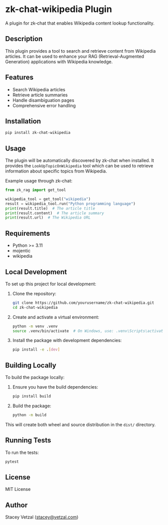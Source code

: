 # zk-chat-wikipedia Plugin

A plugin for zk-chat that enables Wikipedia content lookup functionality.

## Description

This plugin provides a tool to search and retrieve content from Wikipedia articles. It can be used to enhance your RAG (Retrieval-Augmented Generation) applications with Wikipedia knowledge.

## Features

- Search Wikipedia articles
- Retrieve article summaries
- Handle disambiguation pages
- Comprehensive error handling

## Installation

```bash
pip install zk-chat-wikipedia
```

## Usage

The plugin will be automatically discovered by zk-chat when installed. It provides the `LookUpTopicOnWikipedia` tool which can be used to retrieve information about specific topics from Wikipedia.

Example usage through zk-chat:

```python
from zk_rag import get_tool

wikipedia_tool = get_tool("wikipedia")
result = wikipedia_tool.run("Python programming language")
print(result.title)  # The article title
print(result.content)  # The article summary
print(result.url)  # The Wikipedia URL
```

## Requirements

- Python >= 3.11
- mojentic
- wikipedia

## Local Development

To set up this project for local development:

1. Clone the repository:
   ```bash
   git clone https://github.com/yourusername/zk-chat-wikipedia.git
   cd zk-chat-wikipedia
   ```

2. Create and activate a virtual environment:
   ```bash
   python -m venv .venv
   source .venv/bin/activate  # On Windows, use: .venv\Scripts\activate
   ```

3. Install the package with development dependencies:
   ```bash
   pip install -e .[dev]
   ```

## Building Locally

To build the package locally:

1. Ensure you have the build dependencies:
   ```bash
   pip install build
   ```

2. Build the package:
   ```bash
   python -m build
   ```

This will create both wheel and source distribution in the `dist/` directory.

## Running Tests

To run the tests:
```bash
pytest
```

## License

MIT License

## Author

Stacey Vetzal (stacey@vetzal.com)
